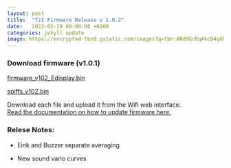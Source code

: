 ```yaml
---
layout: post
title:  "TzI Firmware Release v 1.0.2"
date:   2023-02-19 09:00:00 +0100
categories: jekyll update
image: https://encrypted-tbn0.gstatic.com/images?q=tbn:ANd9GcRqAkcD4qdkgi5pWEGEiI-BPa43-yBR7bkwLQ&usqp=CAU
---
```


### Download firmware (v1.0.1)

<a href="{{site.baseurl}}/firmware/firmware_v102_Edisplay.bin" download>firmware_v102_Edisplay.bin</a>

<a href="{{site.baseurl}}/firmware/spiffs_v102.bin" download>spiffs_v102.bin</a>


Download each file and upload it from the Wifi web interface. 
<a href="{{site.baseurl}}/howto#wifi-update-firmware"> 
<br>Read the documentation on how to update firmware here.</a>

### Relese Notes: 

* Eink and Buzzer separate averaging

* New sound vario curves